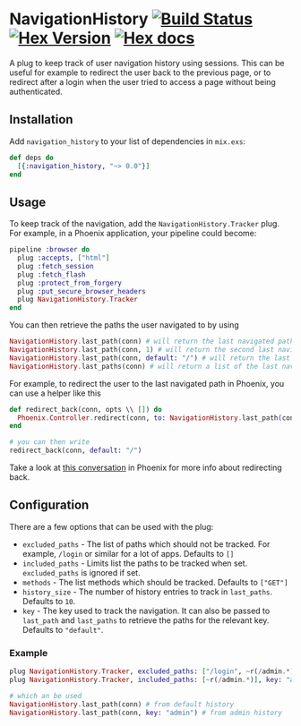 # NavigationHistory [![Build Status](https://travis-ci.org/danhper/plug-navigation-history.svg)](https://travis-ci.org/danhper/plug-navigation-history) [![Hex Version](http://img.shields.io/hexpm/v/navigation_history.svg?style=flat)](https://hex.pm/packages/navigation_history) [![Hex docs](http://img.shields.io/badge/hex.pm-docs-green.svg?style=flat)](https://hexdocs.pm/navigation_history/SecurePassword.html)

A plug to keep track of user navigation history using sessions.
This can be useful for example to redirect the user back to the previous page,
or to redirect after a login when the user tried to access a page without being
authenticated.

## Installation

Add `navigation_history` to your list of dependencies in `mix.exs`:

```elixir
def deps do
  [{:navigation_history, "~> 0.0"}]
end
```

## Usage

To keep track of the navigation, add the `NavigationHistory.Tracker` plug.
For example, in a Phoenix application, your pipeline could become:

```elixir
pipeline :browser do
  plug :accepts, ["html"]
  plug :fetch_session
  plug :fetch_flash
  plug :protect_from_forgery
  plug :put_secure_browser_headers
  plug NavigationHistory.Tracker
end
```

You can then retrieve the paths the user navigated to by using

```elixir
NavigationHistory.last_path(conn) # will return the last navigated path or nil
NavigationHistory.last_path(conn, 1) # will return the second last navigated path
NavigationHistory.last_path(conn, default: "/") # will return the last path or "/"
NavigationHistory.last_paths(conn) # will return a list of the last navigated paths
```

For example, to redirect the user to the last navigated path in Phoenix, you can use
a helper like this

```elixir
def redirect_back(conn, opts \\ []) do
  Phoenix.Controller.redirect(conn, to: NavigationHistory.last_path(conn, opts))
end

# you can then write
redirect_back(conn, default: "/")
```

Take a look at [this conversation](https://github.com/phoenixframework/phoenix/pull/1402) in Phoenix for more info about redirecting back.

## Configuration

There are a few options that can be used with the plug:

  * `excluded_paths` - The list of paths which should not be tracked.
      For example, `/login` or similar for a lot of apps.
      Defaults to `[]`
  * `included_paths` - Limits list the paths to be tracked when set.
      `excluded_paths` is ignored if set.
  * `methods` - The list methods which should be tracked.
      Defaults to `["GET"]`
  * `history_size` - The number of history entries to track in `last_paths`.
      Defaults to `10`.
  * `key` - The key used to track the navigation.
      It can also be passed to `last_path` and `last_paths` to retrieve the paths for the
      relevant key.
      Defaults to `"default"`.

### Example

```elixir
plug NavigationHistory.Tracker, excluded_paths: ["/login", ~r(/admin.*)]
plug NavigationHistory.Tracker, included_paths: [~r(/admin.*)], key: "admin", history_size: 5

# which an be used
NavigationHistory.last_path(conn) # from default history
NavigationHistory.last_path(conn, key: "admin") # from admin history
```
